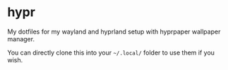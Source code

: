 # hypr
My dotfiles for my wayland and hyprland setup with hyprpaper wallpaper manager.

You can directly clone this into your `~/.local/` folder to use them if you wish.

